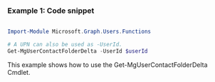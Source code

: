 ### Example 1: Code snippet

```powershell

Import-Module Microsoft.Graph.Users.Functions

# A UPN can also be used as -UserId.
Get-MgUserContactFolderDelta -UserId $userId

```
This example shows how to use the Get-MgUserContactFolderDelta Cmdlet.

